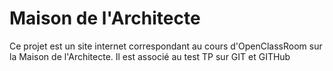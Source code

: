 # Maison de l'Architecte
Ce projet est un site internet correspondant au cours d'OpenClassRoom sur la Maison de l'Architecte.
Il est associé au test TP sur GIT et GITHub
